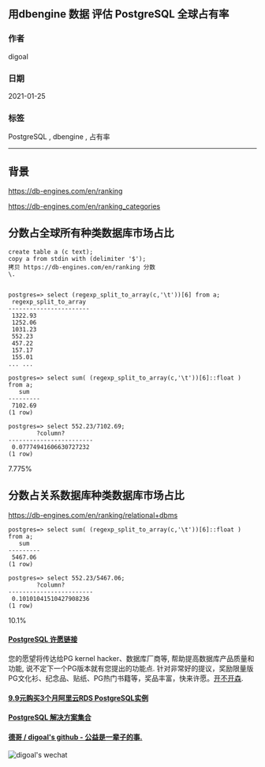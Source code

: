 ## 用dbengine 数据 评估 PostgreSQL 全球占有率   
  
### 作者  
digoal  
  
### 日期  
2021-01-25  
  
### 标签  
PostgreSQL , dbengine , 占有率   
  
----  
  
## 背景  
https://db-engines.com/en/ranking  
  
https://db-engines.com/en/ranking_categories  
  
## 分数占全球所有种类数据库市场占比  
  
```  
create table a (c text);  
copy a from stdin with (delimiter '$');  
拷贝 https://db-engines.com/en/ranking 分数  
\.  
  
  
postgres=> select (regexp_split_to_array(c,'\t'))[6] from a;  
 regexp_split_to_array   
-----------------------  
 1322.93  
 1252.06  
 1031.23  
 552.23  
 457.22  
 157.17  
 155.01  
... ...  
  
postgres=> select sum( (regexp_split_to_array(c,'\t'))[6]::float ) from a;  
   sum     
---------  
 7102.69  
(1 row)  
  
postgres=> select 552.23/7102.69;  
        ?column?          
------------------------  
 0.07774941606630727232  
(1 row)  
```  
  
7.775%  
  
## 分数占关系数据库种类数据库市场占比  
  
https://db-engines.com/en/ranking/relational+dbms  
  
  
```  
postgres=> select sum( (regexp_split_to_array(c,'\t'))[6]::float ) from a;  
   sum     
---------  
 5467.06  
(1 row)  
  
postgres=> select 552.23/5467.06;  
        ?column?          
------------------------  
 0.10101041510427908236  
(1 row)  
```  
  
10.1%  
  
  
  
#### [PostgreSQL 许愿链接](https://github.com/digoal/blog/issues/76 "269ac3d1c492e938c0191101c7238216")
您的愿望将传达给PG kernel hacker、数据库厂商等, 帮助提高数据库产品质量和功能, 说不定下一个PG版本就有您提出的功能点. 针对非常好的提议，奖励限量版PG文化衫、纪念品、贴纸、PG热门书籍等，奖品丰富，快来许愿。[开不开森](https://github.com/digoal/blog/issues/76 "269ac3d1c492e938c0191101c7238216").  
  
  
#### [9.9元购买3个月阿里云RDS PostgreSQL实例](https://www.aliyun.com/database/postgresqlactivity "57258f76c37864c6e6d23383d05714ea")
  
  
#### [PostgreSQL 解决方案集合](https://yq.aliyun.com/topic/118 "40cff096e9ed7122c512b35d8561d9c8")
  
  
#### [德哥 / digoal's github - 公益是一辈子的事.](https://github.com/digoal/blog/blob/master/README.md "22709685feb7cab07d30f30387f0a9ae")
  
  
![digoal's wechat](../pic/digoal_weixin.jpg "f7ad92eeba24523fd47a6e1a0e691b59")
  
